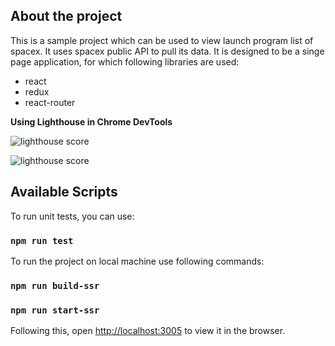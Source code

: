 ## About the project

This is a sample project which can be used to view launch program list of spacex. It uses spacex public API to pull its data.
It is designed to be a singe page application, for which following libraries are used:
- react
- redux
- react-router

**Using Lighthouse in Chrome DevTools**

![lighthouse score](https://i.imgur.com/JymFUFg.png)

![lighthouse score](https://i.imgur.com/WNlf1NA.png)

## Available Scripts

To run unit tests, you can use:
### `npm run test`

To run the project on local machine use following commands:

### `npm run build-ssr`
### `npm run start-ssr`


Following this, open [http://localhost:3005](http://localhost:3005) to view it in the browser.
